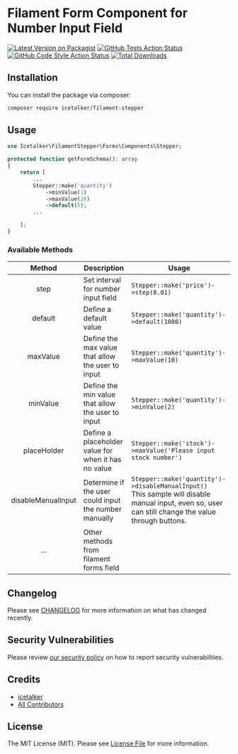 # Filament Form Component for Number Input Field 

[![Latest Version on Packagist](https://img.shields.io/packagist/v/icetalker/filament-stepper.svg?style=flat-square)](https://packagist.org/packages/icetalker/filament-stepper)
[![GitHub Tests Action Status](https://img.shields.io/github/workflow/status/icetalker/filament-stepper/run-tests?label=tests)](https://github.com/icetalker/filament-stepper/actions?query=workflow%3Arun-tests+branch%3Amain)
[![GitHub Code Style Action Status](https://img.shields.io/github/workflow/status/icetalker/filament-stepper/Check%20&%20fix%20styling?label=code%20style)](https://github.com/icetalker/filament-stepper/actions?query=workflow%3A"Check+%26+fix+styling"+branch%3Amain)
[![Total Downloads](https://img.shields.io/packagist/dt/icetalker/filament-stepper.svg?style=flat-square)](https://packagist.org/packages/icetalker/filament-stepper)

## Installation

You can install the package via composer:

```bash
composer require icetalker/filament-stepper
```

## Usage

```php
use Icetalker\FilamentStepper\Forms\Components\Stepper;

protected function getFormSchema(): array
{
    return [
        ...
        Stepper::make('quantity')
            ->minValue(1)
            ->maxValue(20)
            ->default(5);
        ...

    ];
}
```

### Available Methods

| Method | Description | Usage|
|:----:|----|----|
| step | Set interval for number input field | `Stepper::make('price')->step(0.01)`|
| default | Define a default value | `Stepper::make('quantity')->default(1000)` |
| maxValue | Define the max value that allow the user to input | `Stepper::make('quantity')->maxValue(10)` |
| minValue | Define the min value that allow the user to input | `Stepper::make('quantity')->minValue(2)` 
| placeHolder | Define a placeholder value for when it has no value | `Stepper::make('stock')->maxValue('Please input stock number')` 
| disableManualInput | Determine if the user could input the number manually | `Stepper::make('quantity')->disableManualInput()` <br/>  This sample will disable manual input, even so, user can still change the value through buttons. |
| ... | Other methods from filament forms field |


## Changelog

Please see [CHANGELOG](CHANGELOG.md) for more information on what has changed recently.

## Security Vulnerabilities

Please review [our security policy](../../security/policy) on how to report security vulnerabilities.

## Credits

- [icetalker](https://github.com/icetalker)
- [All Contributors](../../contributors)

## License

The MIT License (MIT). Please see [License File](LICENSE.md) for more information.
